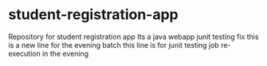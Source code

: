 # student-registration-app
Repository for student registration app
Its a java webapp
junit testing fix
this is a new line for the evening batch
this line is for junit testing job re-execution in the evening 
